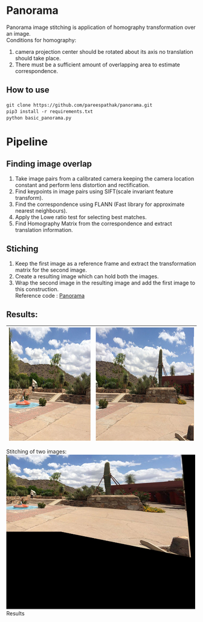 # Panorama 
Panorama image stitching is application of homography transformation over an image.  
Conditions for homography:
1) camera projection center should be rotated about its axis no translation should take place.
2) There must be a sufficient amount of overlapping area to estimate correspondence.  

## How to use 
`git clone https://github.com/pareespathak/panorama.git`  
`pip3 install -r requirements.txt`  
`python basic_panorama.py`
# Pipeline 
## Finding image overlap 
1) Take image pairs from a calibrated camera keeping the camera location constant and perform lens distortion and rectification.
2) Find keypoints in image pairs using SIFT(scale invariant feature transform).
3) Find the correspondence using FLANN (Fast library for approximate nearest neighbours).
4) Apply the Lowe ratio test for selecting best matches.
5) Find Homography Matrix from the correspondence and extract translation information.
## Stiching 
1) Keep the first image as a reference frame and extract the transformation matrix for the second image.
2) Create a resulting image which can hold both the images.
3) Wrap the second image in the resulting image and add the first image to this construction.  
Reference code : [Panorama](https://github.com/pareespathak/panorama/blob/main/basic_panorama.py) 
## Results:
<img src="images/img02.jpg" height="300"> | <img src="images/img03.jpg" height="300"> 
-----------------------------------------|------------------------------------------
Stitching of two images:  
<img src="images/results1.jpg" width="500">
Results
